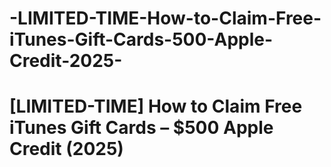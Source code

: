 # -LIMITED-TIME-How-to-Claim-Free-iTunes-Gift-Cards-500-Apple-Credit-2025-
# [LIMITED-TIME] How to Claim Free iTunes Gift Cards – $500 Apple Credit (2025)

